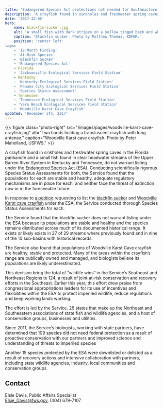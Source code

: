 ```yaml
---
title: 'Endangered Species Act protections not needed for Southeastern fish and crayfish'
description: 'A crayfish found in sinkholes and freshwater spring caves in the Florida panhandle and a small fish found in clear headwater streams of the Upper Barren River System in Kentucky and Tennessee, do not warrant listing under the Endangered Species Act.'
date: '2017-12-05'
hero:
    name: blackfin-sucker.jpg
    alt: 'A small fish with dark stripes on a yellow tinged back and white belly.'
    caption: 'Blackfin sucker. Photo by Matthew Thomas, KDFWR.'
    position: 'center left'
tags:
    - '12-Month Finding'
    - 'At-Risk Species'
    - 'Blackfin Sucker'
    - 'Endangered Species Act'
    - Florida
    - 'Jacksonville Ecological Services Field Station'
    - Kentucky
    - 'Kentucky Ecological Services Field Station'
    - 'Panama City Ecological Services Field Station'
    - 'Species Status Assessment'
    - Tennessee
    - 'Tennessee Ecological Services Field Station'
    - 'Vero Beach Ecological Services Field Station'
    - 'Woodville Karst Cave Crayfish'
updated: 'December 5th, 2017'
---
```


{{< figure class="photo-right" src="/images/pages/woodville-karst-cave-crayfish.jpg" alt="Two hands holding a transluscent crayfish with long antenae." caption="Woodville Karst cave crayfish. Photo by Peter Maholland, USFWS." >}}

A crayfish found in sinkholes and freshwater spring caves in the Florida panhandle and a small fish found in clear headwater streams of the Upper Barren River System in Kentucky and Tennessee, do not warrant listing under the [Endangered Species Act](/endangered-species-act) (ESA). Conducting scientifically rigorous Species Status Assessments for both, the Service found that the populations for each are stable and healthy, adequate regulatory mechanisms are in place for each, and neither face the threat of extinction now or in the foreseeable future.

In response to [a petition](https://ecos.fws.gov/docs/petitions/92210/1.pdf) requesting to list the [blackfin sucker](/wildlife/fishes/blackfin-sucker) and [Woodville Karst cave crayfish](https://ecos.fws.gov/ecp0/profile/speciesProfile?sId=9834) under the ESA, the Service conducted thorough Species Status Assessments for each.

The Service found that the blackfin sucker does not warrant listing under the ESA because its populations are stable and healthy and the species remains distributed across much of its documented historical range. It exists or likely exists in 27 of 29 streams where previously found and in nine of the 10 sub-basins with historical records.
	
The Service also found that populations of Woodville Karst Cave crayfish are healthy, stable and protected. Many of the areas within the crayfish’s range are publically owned and managed, and biologists believe its populations are likely underestimated.

This decision bring the total of “wildlife wins” in the Service’s Southeast and Northeast Regions to 124, a result of joint at-risk conservation and recovery efforts in the Southeast.  Earlier this year, this effort drew praise from congressional appropriations leaders for its use of incentives and flexibilities within the ESA to protect imperiled wildlife, reduce regulations and keep working lands working.

The effort is led by the Service, 26 states that make up the Northeast and Southeastern associations of state fish and wildlife agencies, and a host of conservation groups, businesses and utilities. 

Since 2011, the Service’s biologists, working with state partners, have determined that 109 species did not need federal protection as a result of proactive conservation with our partners and improved science and understanding of threats to imperiled species

Another 15 species protected by the ESA were downlisted or delisted as a result of recovery actions and intensive collaboration with partners, including state wildlife agencies, industry, local communities and conservation groups.

## Contact

Elsie Davis, Public Affairs Specialist  
[Elsie_Davis@fws.gov](mailto:Elsie_Davis@fws.gov), (404) 679-7107 
